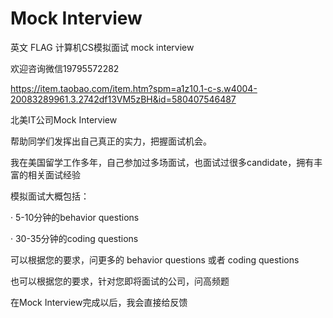 # Mock Interview

英文 FLAG 计算机CS模拟面试 mock interview

欢迎咨询微信19795572282

https://item.taobao.com/item.htm?spm=a1z10.1-c-s.w4004-20083289961.3.2742df13VM5zBH&id=580407546487

北美IT公司Mock Interview

帮助同学们发挥出自己真正的实力，把握面试机会。

 

我在美国留学工作多年，自己参加过多场面试，也面试过很多candidate，拥有丰富的相关面试经验

模拟面试大概包括：

·         5-10分钟的behavior questions

·         30-35分钟的coding questions

可以根据您的要求，问更多的 behavior questions 或者 coding questions

   

也可以根据您的要求，针对您即将面试的公司，问高频题

在Mock Interview完成以后，我会直接给反馈
